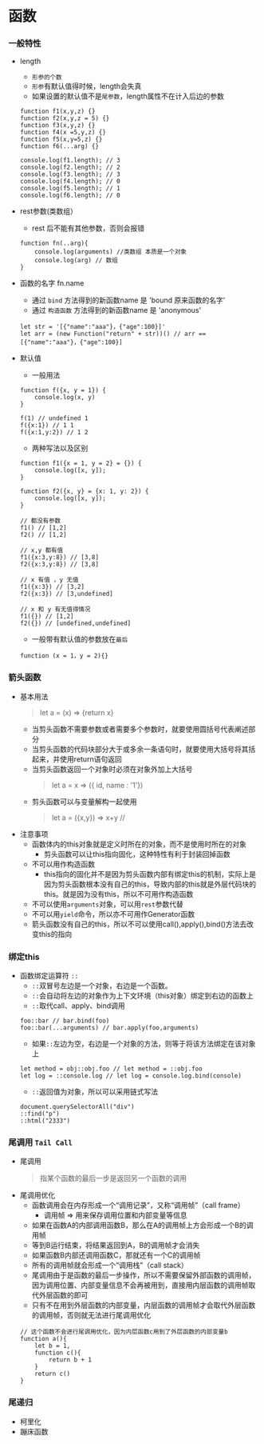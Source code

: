 # 函数
### 一般特性
* length
    * `形参的个数`
    * `形参`有默认值得时候，length会失真
    * 如果设置的默认值不是`尾参数`，length属性不在计入后边的参数
    ```
    function f1(x,y,z) {}
    function f2(x,y,z = 5) {}
    function f3(x,y,z) {}
    function f4(x =5,y,z) {}
    function f5(x,y=5,z) {}
    function f6(...arg) {}

    console.log(f1.length); // 3
    console.log(f2.length); // 2
    console.log(f3.length); // 3
    console.log(f4.length); // 0
    console.log(f5.length); // 1
    console.log(f6.length); // 0
    ```

* rest参数(类数组）
    * rest 后不能有其他参数，否则会报错
    ```
    function fn(..arg){
        console.log(arguments) //类数组 本质是一个对象
        console.log(arg) // 数组
    }
    ```

* 函数的名字 fn.name
    * 通过 `bind` 方法得到的新函数name 是 'bound 原来函数的名字'
    * 通过 `构造函数` 方法得到的新函数name 是 'anonymous'
    ```
    let str = '[{"name":"aaa"}，{"age":100}]'
    let arr = (new Function("return" + str))() // arr == [{"name":"aaa"}，{"age":100}]
    ```

* 默认值
    * 一般用法
    ```
    function f({x, y = 1}) {
        console.log(x, y)
    }

    f(1) // undefined 1
    f({x:1}) // 1 1
    f({x:1,y:2}) // 1 2
    ```
    * 两种写法以及区别
    ```
    function f1({x = 1, y = 2} = {}) {
        console.log([x, y]);
    }

    function f2({x, y} = {x: 1, y: 2}) {
        console.log([x, y]);
    }

    // 都没有参数
    f1() // [1,2]
    f2() // [1,2]

    // x,y 都有值
    f1({x:3,y:8}) // [3,8]
    f2({x:3,y:8}) // [3,8]

    // x 有值 ，y 无值
    f1({x:3}) // [3,2]
    f2({x:3}) // [3,undefined]

    // x 和 y 有无值得情况
    f1({}) // [1,2]
    f2({}) // [undefined,undefined]
    ```

    * 一般带有默认值的参数放在`最后`
    ```
    function (x = 1，y = 2){}
    ```
### 箭头函数
* 基本用法
    > let a = (x) => {return x}
    * 当剪头函数不需要参数或者需要多个参数时，就要使用圆括号代表阐述部分
    * 当剪头函数的代码块部分大于或多余一条语句时，就要使用大括号将其括起来，并使用return语句返回
    * 当剪头函数返回一个对象时必须在对象外加上大括号
        >  let a = x => ({ id, name : '1'})
    * 剪头函数可以与变量解构一起使用
        > let a = ({x,y}) => x+y //
* 注意事项
    * 函数体内的this对象就是定义时所在的对象，而不是使用时所在的对象
        * 剪头函数可以让this指向固化，这种特性有利于封装回掉函数
    * 不可以用作构造函数
        * this指向的固化并不是因为剪头函数内部有绑定this的机制，实际上是因为剪头函数根本没有自己的this，导致内部的this就是外层代码块的this。就是因为没有this，所以不可用作构造函数
    * 不可以使用`arguments`对象，可以用`rest`参数代替
    * 不可以用`yield`命令，所以亦不可用作Generator函数
    * 箭头函数没有自己的this，所以不可以使用call(),apply(),bind()方法去改变this的指向

### 绑定this
* 函数绑定运算符 `::`
    * `::`双冒号左边是一个对象，右边是一个函数。
    * `::`会自动将左边的对象作为上下文环境（this对象）绑定到右边的函数上
    * `::`取代call、apply、bind调用
    ```
    foo::bar // bar.bind(foo)
    foo::bar(...arguments) // bar.apply(foo,arguments)
    ```
    * 如果`::`左边为空，右边是一个对象的方法，则等于将该方法绑定在该对象上
    ```
    let method = obj::obj.foo // let method = ::obj.foo
    let log = ::console.log // let log = console.log.bind(console)
    ```
    * `::`返回值为对象，所以可以采用链式写法
    ```
    document.querySelectorAll("div")
    ::find("p")
    ::html("2333")
    ```
### 尾调用 `Tail Call`
* 尾调用
    > 指某个函数的最后一步是返回另一个函数的调用
* 尾调用优化
    * 函数调用会在内存形成一个“调用记录”，又称“调用帧”（call frame）
        * 调用帧 => 用来保存调用位置和内部变量等信息
    * 如果在函数A的内部调用函数B，那么在A的调用帧上方会形成一个B的调用帧
    * 等到B运行结束，将结果返回到A，B的调用帧才会消失
    * 如果函数B内部还调用函数C，那就还有一个C的调用帧
    * 所有的调用帧就会形成一个“调用栈”（call stack）
    * 尾调用由于是函数的最后一步操作，所以不需要保留外部函数的调用帧，因为调用位置、内部变量信息不会再被用到，直接用内层函数的调用帧取代外层函数的即可
    * 只有不在用到外层函数的内部变量，内层函数的调用帧才会取代外层函数的调用帧，否则就无法进行尾调用优化
    ```
    // 这个函数不会进行尾调用优化，因为内层函数c用到了外层函数的内部变量b
    function a(){
        let b = 1,
        function c(){
            return b + 1
        }
        return c()
    }
    ```
### 尾递归
* 柯里化
* 蹦床函数
